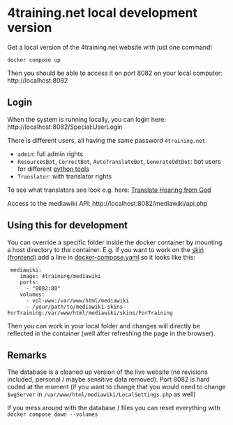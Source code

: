 # 4training.net local development version
Get a local version of the 4training.net website with just one command!
```
docker compose up
```

Then you should be able to access it on port 8082 on your local computer: http://localhost:8082

## Login
When the system is running locally, you can login here: http://localhost:8082/Special:UserLogin

There is different users, all having the same password `4training.net`:
* `admin`: full admin rights
* `ResourcesBot`, `CorrectBot`, `AutoTranslateBot`, `GenerateOdtBot`: bot users for different [python tools](https://github.com/4training/pywikitools/)
* `Translator`: with translator rights

To see what translators see look e.g. here: [Translate Hearing from God](http://localhost:8082/mediawiki/index.php?title=Special:Translate&group=page-Hearing+from+God&action=page&filter=&language=en)

Access to the mediawiki API: http://localhost:8082/mediawiki/api.php

## Using this for development
You can override a specific folder inside the docker container by mounting a host directory to the container. E.g. if you want to work on the [skin (frontend)](https://github.com/4training/mediawiki-skins-ForTraining) add a line in [docker-compose.yaml](docker-compose.yaml) so it looks like this:
```
 mediawiki:
    image: 4training/mediawiki
    ports:
      - "8082:80"
    volumes:
      - vol-www:/var/www/html/mediawiki
      - /your/path/to/mediawiki-skins-ForTraining:/var/www/html/mediawiki/skins/ForTraining
```
Then you can work in your local folder and changes will directly be reflected in the container (well after refreshing the page in the browser).

## Remarks
The database is a cleaned up version of the live website (no revisions included, personal / maybe sensitive data removed).
Port 8082 is hard coded at the moment (if you want to change that you would need to change `$wgServer` in `/var/www/html/mediawiki/LocalSettings.php` as well)

If you mess around with the database / files you can reset everything with `docker compose down --volumes`